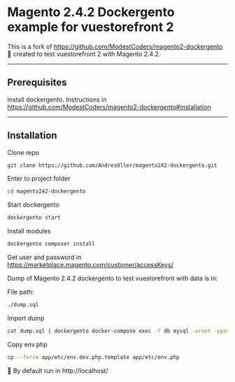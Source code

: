 # Magento 2.4.2 Dockergento example for vuestorefront 2

This is a fork of https://github.com/ModestCoders/magento2-dockergento 🤟 created to test vuestorefront 2 with Magento 2.4.2.

---

## Prerequisites

Install dockergento. Instructions in https://github.com/ModestCoders/magento2-dockergento#installation

---

## Installation

Clone repo
```bash
git clone https://github.com/AndresOller/magento242-dockergento.git
```

Enter to project folder
```bash
cd magento242-dockergento
```

Start dockergento
```bash
dockergento start
```

Install modules
```bash
dockergento composer install
```

Get user and password in https://marketplace.magento.com/customer/accessKeys/


Dump of Magento 2.4.2 dockergento to test vuestorefront with data is in:

File path: 
```bash
./dump.sql
```

Import dump
```bash
cat dump.sql | dockergento docker-compose exec -T db mysql -uroot -ppassword magento
```

Copy env.php
```bash
cp --force app/etc/env.dev.php.template app/etc/env.php
```

🚀 By default run in http://localhost/
